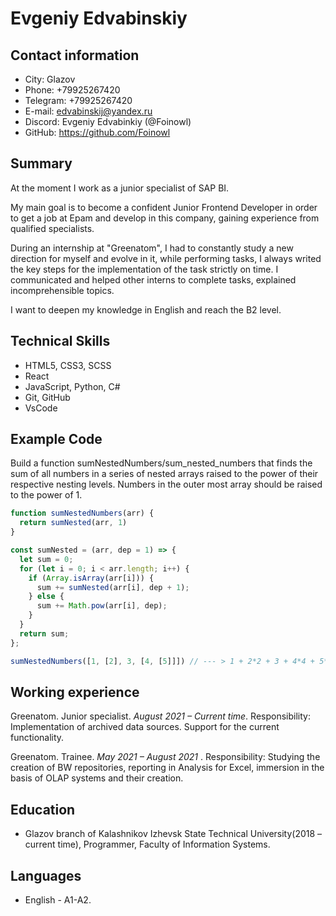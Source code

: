 # Evgeniy Edvabinskiy

## Contact information
* City: Glazov
* Phone: +79925267420
* Telegram: +79925267420
* E-mail: edvabinskij@yandex.ru
* Discord: Evgeniy Edvabinkiy (@Foinowl)
* GitHub: https://github.com/Foinowl

## Summary
At the moment I work as a junior specialist of SAP BI.

My main goal is to become a confident Junior Frontend Developer in order to get a job at Epam and develop in this company, gaining experience from qualified specialists.

During an internship at "Greenatom", I had to constantly study a new direction for myself and evolve in it, while performing tasks, I always writed the key steps for the implementation of the task strictly on time. I communicated and helped other interns to complete tasks, explained incomprehensible topics.

I want to deepen my knowledge in English and reach the B2 level.

## Technical Skills
*	HTML5, CSS3, SCSS
*	React
*	JavaScript, Python, C#
*	Git, GitHub
*	VsCode

## Example Code

Build a function sumNestedNumbers/sum_nested_numbers that finds the sum of all numbers in a series of nested arrays raised to the power of their respective nesting levels. Numbers in the outer most array should be raised to the power of 1.

```js script
function sumNestedNumbers(arr) {
  return sumNested(arr, 1)
}

const sumNested = (arr, dep = 1) => {
  let sum = 0;
  for (let i = 0; i < arr.length; i++) {
    if (Array.isArray(arr[i])) {
      sum += sumNested(arr[i], dep + 1);
    } else {
      sum += Math.pow(arr[i], dep);
    }
  }
  return sum; 
};

sumNestedNumbers([1, [2], 3, [4, [5]]]) // --- > 1 + 2*2 + 3 + 4*4 + 5*5*5 === 149
```

## Working experience
Greenatom.
Junior specialist.
*August 2021 – Current time*.
Responsibility: Implementation of archived data sources. Support for the current functionality.

Greenatom.
Trainee.
*May 2021 – August 2021*  .
Responsibility: Studying the creation of BW repositories, reporting in Analysis for Excel, immersion in the basis of OLAP systems and their creation.

## Education
* Glazov branch of Kalashnikov Izhevsk State Technical University(2018 – current time), Programmer, Faculty of Information Systems.

## Languages
* English - A1-A2.
